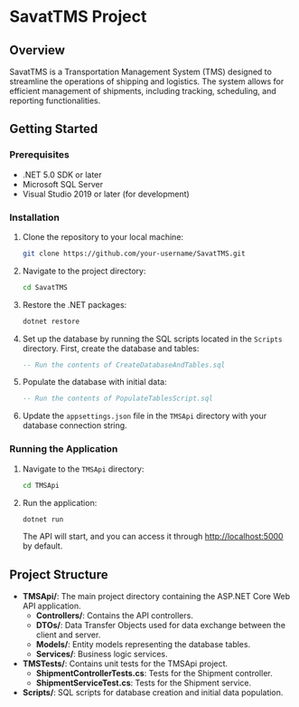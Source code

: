 # SavatTMS Project

## Overview
SavatTMS is a Transportation Management System (TMS) designed to streamline the operations of shipping and logistics. The system allows for efficient management of shipments, including tracking, scheduling, and reporting functionalities.

## Getting Started

### Prerequisites
- .NET 5.0 SDK or later
- Microsoft SQL Server
- Visual Studio 2019 or later (for development)

### Installation

1. Clone the repository to your local machine:
   ```bash
   git clone https://github.com/your-username/SavatTMS.git
   ```

2. Navigate to the project directory:
   ```bash
   cd SavatTMS
   ```

3. Restore the .NET packages:
   ```bash
   dotnet restore
   ```

4. Set up the database by running the SQL scripts located in the `Scripts` directory. First, create the database and tables:
   ```sql
   -- Run the contents of CreateDatabaseAndTables.sql
   ```

5. Populate the database with initial data:
   ```sql
   -- Run the contents of PopulateTablesScript.sql
   ```

6. Update the `appsettings.json` file in the `TMSApi` directory with your database connection string.

### Running the Application

1. Navigate to the `TMSApi` directory:
   ```bash
   cd TMSApi
   ```

2. Run the application:
   ```bash
   dotnet run
   ```

   The API will start, and you can access it through [http://localhost:5000](http://localhost:5000) by default.

## Project Structure

- **TMSApi/**: The main project directory containing the ASP.NET Core Web API application.
  - **Controllers/**: Contains the API controllers.
  - **DTOs/**: Data Transfer Objects used for data exchange between the client and server.
  - **Models/**: Entity models representing the database tables.
  - **Services/**: Business logic services.
- **TMSTests/**: Contains unit tests for the TMSApi project.
  - **ShipmentControllerTests.cs**: Tests for the Shipment controller.
  - **ShipmentServiceTest.cs**: Tests for the Shipment service.
- **Scripts/**: SQL scripts for database creation and initial data population.